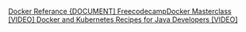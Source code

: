 <a href="https://docs.docker.com/reference/">Docker Referance {DOCUMENT] </a>
<a href="https://www.youtube.com/watch?v=fqMOX6JJhGo"> FreecodecampDocker Masterclass [VIDEO] </a>
<a href="https://www.youtube.com/watch?v=aSATsLG59Zs&t=1432s">Docker and Kubernetes Recipes for Java Developers [VIDEO]
 </a>
